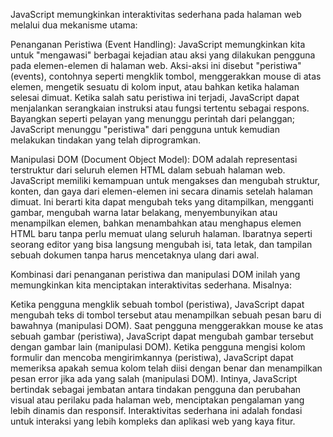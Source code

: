 JavaScript memungkinkan interaktivitas sederhana pada halaman web melalui dua mekanisme utama:

Penanganan Peristiwa (Event Handling): JavaScript memungkinkan kita untuk "mengawasi" berbagai kejadian atau aksi yang dilakukan pengguna pada elemen-elemen di halaman web. Aksi-aksi ini disebut "peristiwa" (events), contohnya seperti mengklik tombol, menggerakkan mouse di atas elemen, mengetik sesuatu di kolom input, atau bahkan ketika halaman selesai dimuat. Ketika salah satu peristiwa ini terjadi, JavaScript dapat menjalankan serangkaian instruksi atau fungsi tertentu sebagai respons. Bayangkan seperti pelayan yang menunggu perintah dari pelanggan; JavaScript menunggu "peristiwa" dari pengguna untuk kemudian melakukan tindakan yang telah diprogramkan.

Manipulasi DOM (Document Object Model): DOM adalah representasi terstruktur dari seluruh elemen HTML dalam sebuah halaman web. JavaScript memiliki kemampuan untuk mengakses dan mengubah struktur, konten, dan gaya dari elemen-elemen ini secara dinamis setelah halaman dimuat. Ini berarti kita dapat mengubah teks yang ditampilkan, mengganti gambar, mengubah warna latar belakang, menyembunyikan atau menampilkan elemen, bahkan menambahkan atau menghapus elemen HTML baru tanpa perlu memuat ulang seluruh halaman. Ibaratnya seperti seorang editor yang bisa langsung mengubah isi, tata letak, dan tampilan sebuah dokumen tanpa harus mencetaknya ulang dari awal.

Kombinasi dari penanganan peristiwa dan manipulasi DOM inilah yang memungkinkan kita menciptakan interaktivitas sederhana. Misalnya:

Ketika pengguna mengklik sebuah tombol (peristiwa), JavaScript dapat mengubah teks di tombol tersebut atau menampilkan sebuah pesan baru di bawahnya (manipulasi DOM).
Saat pengguna menggerakkan mouse ke atas sebuah gambar (peristiwa), JavaScript dapat mengubah gambar tersebut dengan gambar lain (manipulasi DOM).
Ketika pengguna mengisi kolom formulir dan mencoba mengirimkannya (peristiwa), JavaScript dapat memeriksa apakah semua kolom telah diisi dengan benar dan menampilkan pesan error jika ada yang salah (manipulasi DOM).
Intinya, JavaScript bertindak sebagai jembatan antara tindakan pengguna dan perubahan visual atau perilaku pada halaman web, menciptakan pengalaman yang lebih dinamis dan responsif. Interaktivitas sederhana ini adalah fondasi untuk interaksi yang lebih kompleks dan aplikasi web yang kaya fitur.
